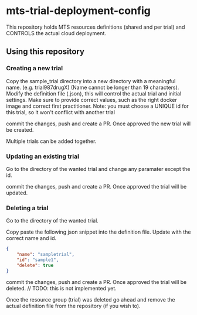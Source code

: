 # mts-trial-deployment-config

This repository holds MTS resources definitions (shared and per trial) and CONTROLS the actual cloud deployment.

## Using this repository

### Creating a new trial

Copy the sample_trial directory into a new directory with a meaningful name. (e.g. trial987drugX) (Name cannot be longer than 19 characters).
Modify the definition file (.json), this will control the actual trial and initial settings. Make sure to provide correct values, such as the right docker image and correct first practitioner.
Note: you must choose a UNIQUE id for this trial, so it won't conflict with another trial

commit the changes, push and create a PR. Once approved the new trial will be created.

Multiple trials can be added together.

### Updating an existing trial

Go to the directory of the wanted trial and change any paramater except the id.

commit the changes, push and create a PR. Once approved the trial will be updated.

### Deleting a trial

Go to the directory of the wanted trial.

Copy paste the following json snippet into the definition file.
Update with the correct name and id.

```json
{
    "name": "sampletrial",
    "id": "sample1",
    "delete": true
}
```

commit the changes, push and create a PR. Once approved the trial will be deleted.
// TODO: this is not implemented yet.

Once the resource group (trial) was deleted go ahead and remove the actual definition file from the repository (if you wish to).
